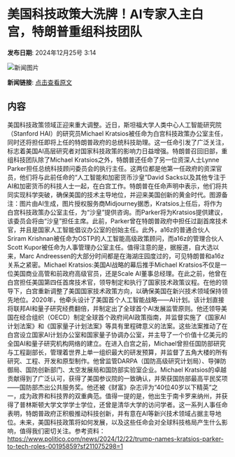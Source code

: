 # 美国科技政策大洗牌！AI专家入主白宫，特朗普重组科技团队

**发布日期**: 2024年12月25号 3:14

![新闻图片](https://pic.chinaz.com/picmap/202412101653039723_0.jpg)

**新闻链接**: [点击查看原文](https://www.aibase.com/zh/news/14242)

## 内容

美国科技政策领域正迎来重大调整。近日，斯坦福大学人类中心人工智能研究院（Stanford HAI）的研究员Michael Kratsios被任命为白宫科技政策办公室主任，同时还将担任即将上任的特朗普政府的总统科技助理。这一任命引发了广泛关注，标志着美国AI高层研究者对国家科技政策的影响力日益增强。特朗普召回旧部，重组科技团队除了Michael Kratsios之外，特朗普还任命了另一位资深人士Lynne Parker担任总统科技顾问委员会的执行主任。这两位都是他第一任政府的资深官员，他们将与此前任命的“人工智能和加密货币沙皇”David Sacks以及其他专注于AI和加密货币的科技人士一起，在白宫工作。特朗普在任命声明中表示，他们将共同实现科学突破，确保美国的技术主导地位，并迎来美国创新的黄金时代。图源备注：图片由AI生成，图片授权服务商Midjourney据悉，Kratsios上任后，将作为白宫科技政策办公室主任，为“沙皇”提供咨询。而Parker将为Kratsios提供建议，该委员会将由“沙皇”担任主席。此前，Parker曾在特朗普政府中担任过副首席技术官，并且是国家人工智能倡议办公室的创始主任。此外，a16z的普通合伙人Sriram Krishnan被任命为OSTP的人工智能高级政策顾问，而a16z的管理合伙人Scott Kupor被任命为人事管理办公室主任。值得注意的是，据报道，自大选以来，Marc Andreessen的大部分时间都是在海湖庄园度过的，可见特朗普和a16z关系之紧密。Michael Kratsios:美国AI战略的幕后推手Michael Kratsios不仅是一位美国商业高管和前政府高级官员，还是Scale AI董事总经理。在此之前，他曾在白宫担任美国第四任首席技术官，领导制定和执行了国家技术政策议程。在他的领导下，白宫重新调整了美国国家技术政策方向，以确保美国在新兴技术领域保持领先地位。2020年，他牵头设计了美国首个人工智能战略——AI计划。该计划直接将联邦AI和量子研究经费翻倍，并制定出了全球首个AI发展监管原则。他还领导美国在经合组织（OECD）制定全球首个政府间AI政策指南，并监督实施了《国家AI计划法案》和《国家量子计划法案》等具有里程碑意义的法案。这些法案推动了在白宫设立国家AI计划办公室和国家量子协调办公室，并主导了一个价值十亿美元的全国AI和量子研究机构网络的建立。在进入白宫之前，Michael曾担任国防部研究与工程副部长，管理着世界上单一组织最大的研发预算，并监督了五角大楼的所有研究、工程、开发和原型制作。他曾监管DARPA（国防高级研究计划局）、导弹防御局、国防创新部门、太空发展局和国防部实验室企业。Michael Kratsios的卓越贡献得到了广泛认可，获得了美国参议院的一致确认，并荣获国防部最高平民奖项——国防部杰出公共服务奖。他还被《财富》杂志评为“40位40岁以下精英”之一，成为政界和科技界的双重典范。值得一提的是，他出生于南卡罗来纳州，并获得了普林斯顿大学文学学士学位，还曾是清华大学的访问学者。这一系列人事任命表明，特朗普政府正积极推动科技创新，并有意在AI等新兴技术领域占据主导地位。未来，美国科技政策将如何发展，以及这些任命会对全球科技格局产生什么影响，值得我们密切关注。参考资料：https://www.politico.com/news/2024/12/22/trump-names-kratsios-parker-to-tech-roles-00195859?sf211075298=1
